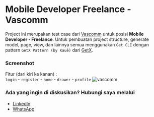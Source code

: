 # Mobile Developer Freelance - Vascomm

Project ini merupakan test case dari [Vascomm](https://www.vascomm.co.id/) untuk posisi **Mobile Developer - Freelance**. Untuk pembuatan project structure, generate model, page, view, dan lainnya semua menggunakan `Get CLI` dengan pattern `GetX Pattern (by Kauê)` dari [GetX](https://pub.dev/packages/get).  

### Screenshot

Fitur (dari kiri ke kanan) :  
`login` - `register` - `home` - `drawer` - `profile`
![vascomm](https://user-images.githubusercontent.com/56527536/164520389-0e469915-b8f2-473f-b053-9fe81258a731.png)

### Ada yang ingin di diskusikan? Hubungi saya melalui

* [LinkedIn](https://www.linkedin.com/in/nazarudin/)
* [WhatsApp](https://wa.me/6281365041803)
